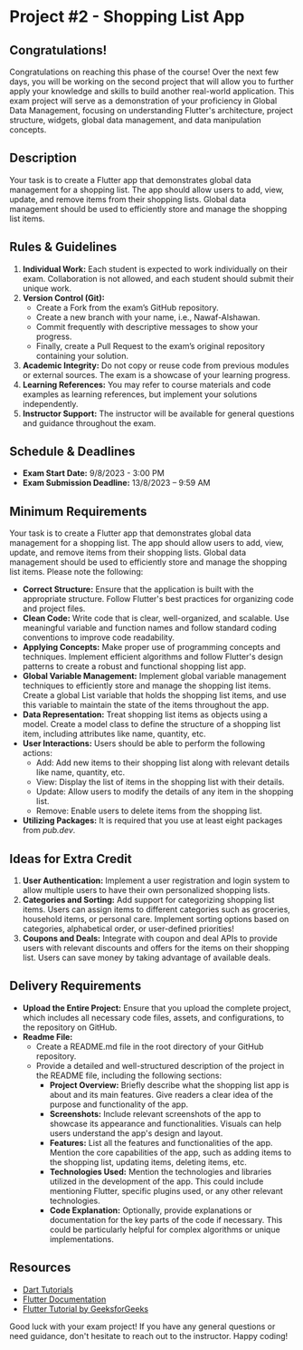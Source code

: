 # Project #2 - Shopping List App

## Congratulations!

Congratulations on reaching this phase of the course! Over the next few days, you will be working on the second project that will allow you to further apply your knowledge and skills to build another real-world application. This exam project will serve as a demonstration of your proficiency in Global Data Management, focusing on understanding Flutter's architecture, project structure, widgets, global data management, and data manipulation concepts.

## Description

Your task is to create a Flutter app that demonstrates global data management for a shopping list. The app should allow users to add, view, update, and remove items from their shopping lists. Global data management should be used to efficiently store and manage the shopping list items.

## Rules & Guidelines

1. **Individual Work:** Each student is expected to work individually on their exam. Collaboration is not allowed, and each student should submit their unique work.
2. **Version Control (Git):**
   - Create a Fork from the exam’s GitHub repository.
   - Create a new branch with your name, i.e., Nawaf-Alshawan.
   - Commit frequently with descriptive messages to show your progress.
   - Finally, create a Pull Request to the exam’s original repository containing your solution.
3. **Academic Integrity:** Do not copy or reuse code from previous modules or external sources. The exam is a showcase of your learning progress.
4. **Learning References:** You may refer to course materials and code examples as learning references, but implement your solutions independently.
5. **Instructor Support:** The instructor will be available for general questions and guidance throughout the exam.

## Schedule & Deadlines

- **Exam Start Date:** 9/8/2023 - 3:00 PM
- **Exam Submission Deadline:** 13/8/2023 – 9:59 AM

## Minimum Requirements

Your task is to create a Flutter app that demonstrates global data management for a shopping list. The app should allow users to add, view, update, and remove items from their shopping lists. Global data management should be used to efficiently store and manage the shopping list items. Please note the following:

- **Correct Structure:** Ensure that the application is built with the appropriate structure. Follow Flutter's best practices for organizing code and project files.
- **Clean Code:** Write code that is clear, well-organized, and scalable. Use meaningful variable and function names and follow standard coding conventions to improve code readability.
- **Applying Concepts:** Make proper use of programming concepts and techniques. Implement efficient algorithms and follow Flutter's design patterns to create a robust and functional shopping list app.
- **Global Variable Management:** Implement global variable management techniques to efficiently store and manage the shopping list items. Create a global List variable that holds the shopping list items, and use this variable to maintain the state of the items throughout the app.
- **Data Representation:** Treat shopping list items as objects using a model. Create a model class to define the structure of a shopping list item, including attributes like name, quantity, etc.
- **User Interactions:** Users should be able to perform the following actions:
  - Add: Add new items to their shopping list along with relevant details like name, quantity, etc.
  - View: Display the list of items in the shopping list with their details.
  - Update: Allow users to modify the details of any item in the shopping list.
  - Remove: Enable users to delete items from the shopping list.
- **Utilizing Packages:** It is required that you use at least eight packages from *pub.dev*.

## Ideas for Extra Credit

1. **User Authentication:** Implement a user registration and login system to allow multiple users to have their own personalized shopping lists.
2. **Categories and Sorting:** Add support for categorizing shopping list items. Users can assign items to different categories such as groceries, household items, or personal care. Implement sorting options based on categories, alphabetical order, or user-defined priorities!
3. **Coupons and Deals:** Integrate with coupon and deal APIs to provide users with relevant discounts and offers for the items on their shopping list. Users can save money by taking advantage of available deals.

## Delivery Requirements

- **Upload the Entire Project:** Ensure that you upload the complete project, which includes all necessary code files, assets, and configurations, to the repository on GitHub.
- **Readme File:**
  - Create a README.md file in the root directory of your GitHub repository.
  - Provide a detailed and well-structured description of the project in the README file, including the following sections:
    - **Project Overview:** Briefly describe what the shopping list app is about and its main features. Give readers a clear idea of the purpose and functionality of the app.
    - **Screenshots:** Include relevant screenshots of the app to showcase its appearance and functionalities. Visuals can help users understand the app's design and layout.
    - **Features:** List all the features and functionalities of the app. Mention the core capabilities of the app, such as adding items to the shopping list, updating items, deleting items, etc.
    - **Technologies Used:** Mention the technologies and libraries utilized in the development of the app. This could include mentioning Flutter, specific plugins used, or any other relevant technologies.
    - **Code Explanation:** Optionally, provide explanations or documentation for the key parts of the code if necessary. This could be particularly helpful for complex algorithms or unique implementations.

## Resources

- [Dart Tutorials](https://dart.dev/tutorials)
- [Flutter Documentation](https://docs.flutter.dev/)
- [Flutter Tutorial by GeeksforGeeks](https://www.geeksforgeeks.org/flutter-tutorial/)

Good luck with your exam project! If you have any general questions or need guidance, don't hesitate to reach out to the instructor. Happy coding!
